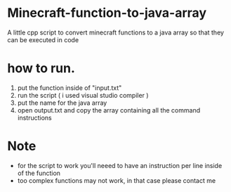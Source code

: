 # Minecraft-function-to-java-array
A little cpp script to convert minecraft functions to a java array so that they can be executed in code



# how to run.
1) put the function inside of "input.txt"
2) run the script ( i used visual studio compiler )
3) put the name for the java array
4) open output.txt and copy the array containing all the command instructions


# Note
- for the script to work you'll neeed to have an instruction per line inside of the function 
- too complex functions may not work, in that case please contact me 
